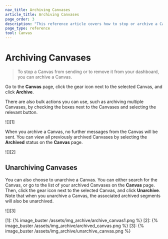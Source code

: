 ```yaml
---
nav_title: Archiving Canvases
article_title: Archiving Canvases
page_order: 3
description: "This reference article covers how to stop or archive a Canvas after the initial launch."
page_type: reference
tool: Canvas
---
```


# Archiving Canvases

> To stop a Canvas from sending or to remove it from your dashboard, you can archive a Canvas. 

Go to the **Canvas** page, click the <i class="fas fa-gear"></i> gear icon next to the selected Canvas, and click **Archive**.

There are also bulk actions you can use, such as archiving multiple Canvases, by checking the boxes next to the Canvases and selecting the relevant button. 

![][1]

When you archive a Canvas, no further messages from the Canvas will be sent. You can view all previously archived Canvases by selecting the **Archived** status on the **Canvas** page.

![][2]

## Unarchiving Canvases

You can also choose to unarchive a Canvas. You can either search for the Canvas, or go to the list of your archived Canvases on the **Canvas** page. Then, click the <i class="fas fa-gear"></i> gear icon next to the selected Canvas, and click **Unarchive**. Note that when you unarchive a Canvas, the associated archived segments will also be unarchived.

![][3]

[1]: {% image_buster /assets/img_archive/archive_canvas1.png %}
[2]: {% image_buster /assets/img_archive/archived_canvas.png %}
[3]: {% image_buster /assets/img_archive/unarchive_canvas.png %}
